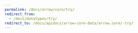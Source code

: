 ```yaml
---
permalink: /docs/arrow/core/try/
redirect_from:
  - /docs/datatypes/try/
redirect_to: /docs/apidocs/arrow-core-data/arrow.core/-try/
---
```

